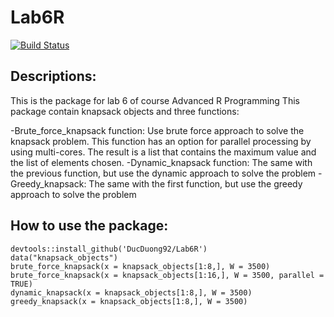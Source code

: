 # Lab6R

[![Build Status](https://travis-ci.org/DucDuong92/Lab6R.svg?branch=master)](https://travis-ci.org/DucDuong92/Lab6R)

## Descriptions:
This is the package for lab 6 of course Advanced R Programming This package contain knapsack objects and three functions:

  -Brute_force_knapsack function: Use brute force approach to solve the knapsack problem. This function has an option for parallel processing by using multi-cores. The result is a list that contains the maximum value and the list of elements chosen.
  -Dynamic_knapsack function: The same with the previous function, but use the dynamic approach to solve the problem
  -Greedy_knapsack: The same with the first function, but use the greedy approach to solve the problem

## How to use the package:

````
devtools::install_github('DucDuong92/Lab6R')
data("knapsack_objects")
brute_force_knapsack(x = knapsack_objects[1:8,], W = 3500)
brute_force_knapsack(x = knapsack_objects[1:16,], W = 3500, parallel = TRUE)
dynamic_knapsack(x = knapsack_objects[1:8,], W = 3500)
greedy_knapsack(x = knapsack_objects[1:8,], W = 3500)

````
